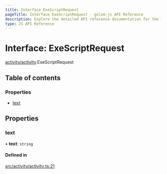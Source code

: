 ```yaml
---
title: Interface ExeScriptRequest
pageTitle: Interface ExeScriptRequest - golem-js API Reference
description: Explore the detailed API reference documentation for the Interface ExeScriptRequest within the golem-js SDK for the Golem Network.
type: JS API Reference
---
```

# Interface: ExeScriptRequest

[activity/activity](../modules/activity_activity).ExeScriptRequest

## Table of contents

### Properties

- [text](activity_activity.ExeScriptRequest#text)

## Properties

### text

• **text**: `string`

#### Defined in

[src/activity/activity.ts:21](https://github.com/golemfactory/golem-js/blob/49297d9/src/activity/activity.ts#L21)
